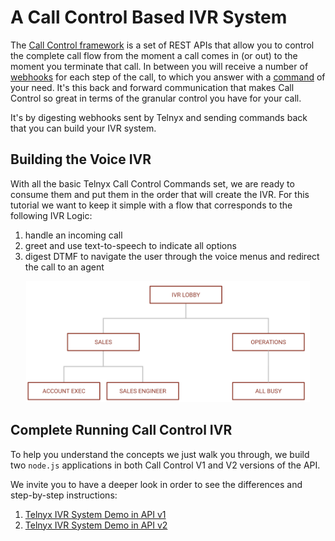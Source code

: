 # A Call Control Based IVR System

The [Call Control framework](https://developers.telnyx.com/docs/api/v2/call-control) is a set of REST APIs that allow you to control the complete call flow from the moment a call comes in (or out) to the moment you terminate that call. In between you will receive a number of [webhooks](https://developers.telnyx.com/docs/v2/call-control/receiving-webhooks) for each step of the call, to which you answer with a [command](https://developers.telnyx.com/docs/v2/call-control/sending-commands) of your need. It's this back and forward communication that makes Call Control so great in terms of the granular control you have for your call.

It's by digesting webhooks sent by Telnyx and sending commands back that you can build your IVR system.


## Building the Voice IVR

With all the basic Telnyx Call Control Commands set, we are ready to consume them and put them in the order that will create the IVR. For this tutorial we want to keep it simple with a flow that corresponds to the following IVR Logic:

1. handle an incoming call
2. greet and use text-to-speech to indicate all options
3. digest DTMF to navigate the user through the voice menus and redirect the call to an agent


<p align="center">
    <img src="https://raw.githubusercontent.com/team-telnyx/demo-ivr-node/master/examples/ivr_flow_example.png" width="90%" height="90%" title="sms_otp_example">
</p>


## Complete Running Call Control IVR

To help you understand the concepts we just walk you through, we build two `node.js` applications in both Call Control V1 and V2 versions of the API.

We invite you to have a deeper look in order to see the differences and step-by-step instructions:

1. [Telnyx IVR System Demo in API v1](https://github.com/team-telnyx/demo-ivr-node/tree/master/api-v1)
2. [Telnyx IVR System Demo in API v2](https://github.com/team-telnyx/demo-ivr-node/tree/master/api-v2)